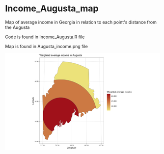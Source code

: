 # Income_Augusta_map
Map of average income in  Georgia in relation to each point's distance from the Augusta

Code is found in Income_Augusta.R file

Map is found in Augusta_income.png file      


![Map showing the average income in Augusta based on the distance from the center](Augusta_income.png)
